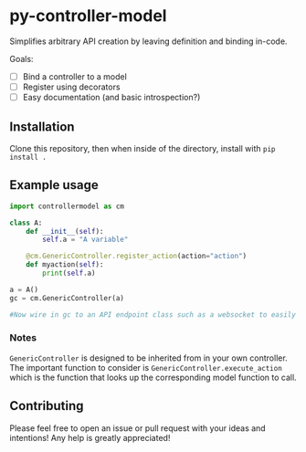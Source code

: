 # py-controller-model

Simplifies arbitrary API creation by leaving definition and binding in-code. 

Goals:
- [ ] Bind a controller to a model
- [ ] Register using decorators 
- [ ] Easy documentation (and basic introspection?)

## Installation

Clone this repository, then when inside of the directory, install with `pip install .`

## Example usage

```python
import controllermodel as cm

class A:
    def __init__(self):
        self.a = "A variable"

    @cm.GenericController.register_action(action="action")
    def myaction(self):
        print(self.a)

a = A()
gc = cm.GenericController(a)

#Now wire in gc to an API endpoint class such as a websocket to easily and quickly map API calls.
```

### Notes

`GenericController` is designed to be inherited from in your own controller. The important function to consider is `GenericController.execute_action` which is the function that looks up the corresponding model function to call.

## Contributing

Please feel free to open an issue or pull request with your ideas and intentions! Any help is greatly appreciated! 